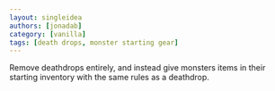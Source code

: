 ```yaml
---
layout: singleidea
authors: [jonadab]
category: [vanilla]
tags: [death drops, monster starting gear]
---
```

Remove deathdrops entirely, and instead give monsters items in their starting inventory with the same rules as a deathdrop.
